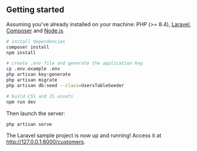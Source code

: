 ## Getting started

Assuming you've already installed on your machine: PHP (>= 8.4), [Laravel](https://laravel.com), [Composer](https://getcomposer.org) and [Node.js](https://nodejs.org).

```bash
# install dependencies
composer install
npm install

# create .env file and generate the application key
cp .env.example .env
php artisan key:generate
php artisan migrate
php artisan db:seed --class=UsersTableSeeder

# build CSS and JS assets
npm run dev
```

Then launch the server:

```bash
php artisan serve
```

The Laravel sample project is now up and running! Access it at http://127.0.0.1:8000/customers.
